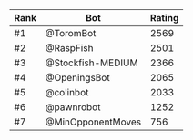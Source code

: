 Rank|Bot|Rating
---|---|---
#1|@ToromBot|2569
#2|@RaspFish|2501
#3|@Stockfish-MEDIUM|2366
#4|@OpeningsBot|2065
#5|@colinbot|2033
#6|@pawnrobot|1252
#7|@MinOpponentMoves|756
